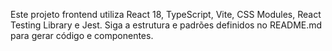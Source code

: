 <!-- Use this file to provide workspace-specific custom instructions to Copilot. For more details, visit https://code.visualstudio.com/docs/copilot/copilot-customization#_use-a-githubcopilotinstructionsmd-file -->

Este projeto frontend utiliza React 18, TypeScript, Vite, CSS Modules, React Testing Library e Jest. Siga a estrutura e padrões definidos no README.md para gerar código e componentes.
